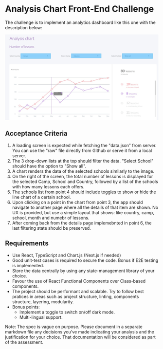 # Analysis Chart Front-End Challenge

The challenge is to implement an analytics dashboard like this one with the description below:

![design](./chart-design.jpg)

## Acceptance Criteria

1. A loading screen is expected while fetching the "data.json" from server. You can use the "raw" file directly from Github or serve it from a local server.
2. The 3 drop-down lists at the top should filter the data. "Select School" should have the option to "Show all".
3. A chart renders the data of the selected schools similarly to the image.
4. On the right of the screen, the total number of lessons is displayed for the selected Camp, School and Country, followed by a list of the schools with how many lessons each offers.
5. The schools list from point 4 should include toggles to show or hide the line chart of a certain school.
6. Upon clicking on a point in the chart from point 3, the app should navigate to another page where all the details of that item are shown. No UX is provided, but use a simple layout that shows: like country, camp, school, month and numebr of lessons.
7. After coming back from the details page implemebnted in point 6, the last filtering state should be preserved.


## Requirements

- Use React, TypeScript and Chart.js (Next.js if needed)
- Good unit-test cases is required to secure the code. Bonus if E2E testing is implemented.
- Store the data centrally by using any state-management library of your choice.
- Favour the use of React Functional Components over Class-based components.
- The project should be performant and scalable. Try to follow best pratices in areas such as project structure, linting, components structure, layering, modularity.
- Bonus points:
    - Implement a toggle to switch on/off dark mode.
    - Multi-lingual support.

Note: The spec is vague on purpose. Please document in a separate markdown file any decisions you've made indicating your analysis and the justification for your choice. That documentation will be considered as part of the assessment.
